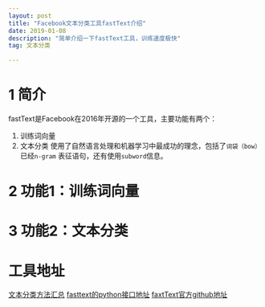 ```yaml
---
layout: post
title: "Facebook文本分类工具fastText介绍"
date: 2019-01-08
description: "简单介绍一下fastText工具，训练速度极快"
tag: 文本分类

---
```


# 1 简介
fastText是Facebook在2016年开源的一个工具，主要功能有两个：
1. 训练词向量
2. 文本分类
使用了自然语言处理和机器学习中最成功的理念，包括了`词袋（bow）`已经`n-gram` 表征语句，还有使用`subword`信息。

# 2 功能1：训练词向量

# 3 功能2：文本分类


# 工具地址
[文本分类方法汇总](https://github.com/brightmart/text_classification)
[fasttext的python接口地址](https://github.com/salestock/fastText.py)
[faxtText官方github地址](https://github.com/salestock/fastText.py)